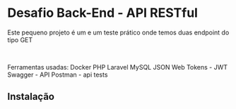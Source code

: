 # Desafio Back-End - API RESTful

Este pequeno projeto é um e um teste prático onde temos duas endpoint do tipo GET

</br>

Ferramentas usadas:
    Docker
    PHP
    Laravel
    MySQL
    JSON Web Tokens - JWT
    Swagger - API
    Postman - api tests

## Instalação